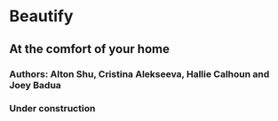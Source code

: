 # Beautify
## At the comfort of your home

### Authors: Alton Shu, Cristina Alekseeva, Hallie Calhoun and Joey Badua

### Under construction